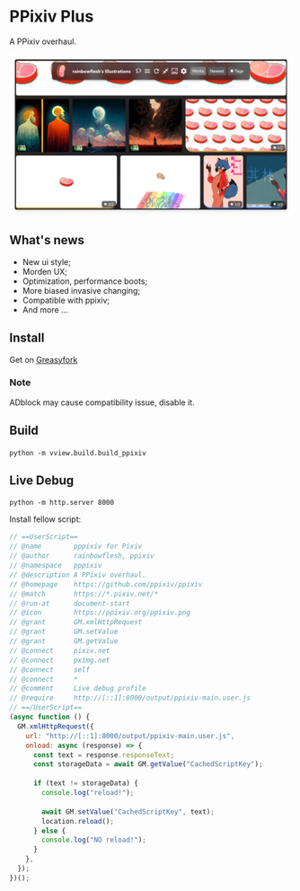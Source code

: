# PPixiv Plus

A PPixiv overhaul.

![preview](assets/preview.png "preview")

## What's news

- New ui style;
- Morden UX;
- Optimization, performance boots;
- More biased invasive changing;
- Compatible with ppixiv;
- And more ...

## Install

Get on [Greasyfork]()

### Note

ADblock may cause compatibility issue, disable it.

## Build

`python -m vview.build.build_ppixiv`

## Live Debug

`python -m http.server 8000`

Install fellow script:

```js
// ==UserScript==
// @name        pppixiv for Pixiv
// @author      rainbowflesh, ppixiv
// @namespace   pppixiv
// @description A PPixiv overhaul.
// @homepage    https://github.com/ppixiv/ppixiv
// @match       https://*.pixiv.net/*
// @run-at      document-start
// @icon        https://ppixiv.org/ppixiv.png
// @grant       GM.xmlHttpRequest
// @grant       GM.setValue
// @grant       GM.getValue
// @connect     pixiv.net
// @connect     pximg.net
// @connect     self
// @connect     *
// @comment     Live debug profile
// @require     http://[::1]:8000/output/ppixiv-main.user.js
// ==/UserScript==
(async function () {
  GM.xmlHttpRequest({
    url: "http://[::1]:8000/output/ppixiv-main.user.js",
    onload: async (response) => {
      const text = response.responseText;
      const storageData = await GM.getValue("CachedScriptKey");

      if (text != storageData) {
        console.log("reload!");

        await GM.setValue("CachedScriptKey", text);
        location.reload();
      } else {
        console.log("NO reload!");
      }
    },
  });
})();
```
